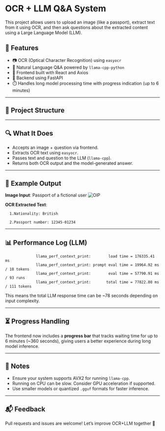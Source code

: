# OCR + LLM Q&A System

This project allows users to upload an image (like a passport), extract text from it using OCR, and then ask questions about the extracted content using a Large Language Model (LLM).

## 🔧 Features

- 📷 OCR (Optical Character Recognition) using `easyocr`
- 🧠 Natural Language Q&A powered by `llama-cpp-python`
- 📁 Frontend built with React and Axios
- 🚀 Backend using FastAPI
- ⏱️ Handles long model processing time with progress indication (up to 6 minutes)

---

## 📁 Project Structure


---

## 🔍 What It Does

- Accepts an image + question via frontend.
- Extracts OCR text using `easyocr`.
- Passes text and question to the LLM (`llama-cpp`).
- Returns both OCR output and the model-generated answer.

---

## 🧪 Example Output

**Image Input**: Passport of a fictional user  ![OIP](https://github.com/user-attachments/assets/3d0d1f01-49e9-4124-8ede-45d5bf7fb657)

**OCR Extracted Text**:

      1.Nationality: British

      2.Passport number: 12345-01234



---

## 📊 Performance Log (LLM)

                  llama_perf_context_print:        load time = 176335.41 ms
                  llama_perf_context_print: prompt eval time = 19964.92 ms / 18 tokens
                  llama_perf_context_print:        eval time = 57790.91 ms / 93 runs
                  llama_perf_context_print:       total time = 77822.80 ms / 111 tokens


This means the total LLM response time can be ~78 seconds depending on input complexity.

---

## ⏳ Progress Handling

The frontend now includes a **progress bar** that tracks waiting time for up to 6 minutes (~360 seconds), giving users a better experience during long model inference.

---

## 🧠 Notes

- Ensure your system supports AVX2 for running `llama-cpp`.
- Running on CPU can be slow. Consider GPU acceleration if supported.
- Use smaller models or quantized `.gguf` formats for faster inference.

---

## 📬 Feedback

Pull requests and issues are welcome! Let’s improve OCR+LLM together 🚀
